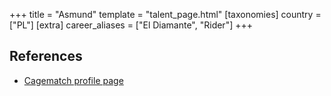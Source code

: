 +++
title = "Asmund"
template = "talent_page.html"
[taxonomies]
country = ["PL"]
[extra]
career_aliases = ["El Diamante", "Rider"]
+++

## References

* [Cagematch profile page](https://www.cagematch.net/?id=2&nr=6264)
